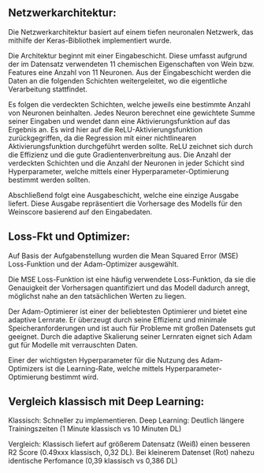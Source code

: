 ## Netzwerkarchitektur:
Die Netzwerkarchitektur basiert auf einem tiefen neuronalen Netzwerk, das mithilfe der Keras-Bibliothek implementiert wurde.

Die Architektur beginnt mit einer Eingabeschicht. Diese umfasst aufgrund der im Datensatz verwendeten 11 chemischen Eigenschaften von Wein bzw. Features eine Anzahl von 11 Neuronen. 
Aus der Eingabeschicht werden die Daten an die folgenden Schichten weitergeleitet, wo die eigentliche Verarbeitung stattfindet.

Es folgen die verdeckten Schichten, welche jeweils eine bestimmte Anzahl von Neuronen beinhalten. Jedes Neuron berechnet eine gewichtete Summe seiner Eingaben und wendet dann eine Aktivierungsfunktion auf das Ergebnis an. Es wird hier auf die ReLU-Aktivierungsfunktion zurückgegriffen, da die Regression mit einer nichtlinearen Aktivierungsfunktion durchgeführt werden sollte. ReLU zeichnet sich durch die Effizienz und die gute Gradientenverbreitung aus. 
Die Anzahl der verdeckten Schichten und die Anzahl der Neuronen in jeder Schicht sind Hyperparameter, welche mittels einer Hyperparameter-Optimierung bestimmt werden sollten.

Abschließend folgt eine Ausgabeschicht, welche eine einzige Ausgabe liefert. Diese Ausgabe repräsentiert die Vorhersage des Modells für den Weinscore basierend auf den Eingabedaten. 

## Loss-Fkt und Optimizer:
Auf Basis der Aufgabenstellung wurden die Mean Squared Error (MSE) Loss-Funktion und der Adam-Optimizer ausgewählt.

Die MSE Loss-Funktion ist eine häufig verwendete Loss-Funktion, da sie die Genauigkeit der Vorhersagen quantifiziert und das Modell dadurch anregt, möglichst nahe an den tatsächlichen Werten zu liegen. 

Der Adam-Optimierer ist einer der beliebtesten Optimierer und bietet eine adaptive Lernrate. Er überzeugt durch seine Effizienz und minimale Speicheranforderungen und ist auch für Probleme mit großen Datensets gut geeignet. Durch die adaptive Skalierung seiner Lernraten eignet sich Adam gut für Modelle mit verrauschten Daten.

Einer der wichtigsten Hyperparameter für die Nutzung des Adam-Optimizers ist die Learning-Rate, welche mittels Hyperparameter-Optimierung bestimmt wird.

## Vergleich klassisch mit Deep Learning:
Klassisch: Schneller zu implementieren.
Deep Learning: Deutlich längere Trainingszeiten (1 Minute klassisch vs 10 Minuten DL)

Vergleich: Klassisch liefert auf größerem Datensatz (Weiß) einen besseren R2 Score (0.49xxx klassisch, 0,32 DL). Bei kleinerem Datenset (Rot) nahezu identische Perfomance (0,39 klassisch vs 0,386 DL)